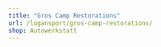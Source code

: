 ```yaml
---
title: "Gros Camp Restorations"
url: /logansport/gros-camp-restorations/
shop: Autowerkstatt
---
```

